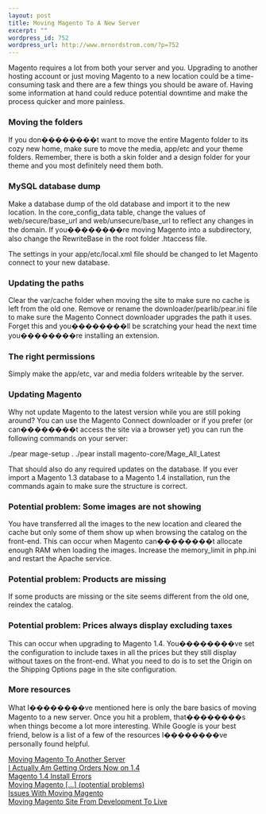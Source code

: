 ```yaml
--- 
layout: post
title: Moving Magento To A New Server
excerpt: ""
wordpress_id: 752
wordpress_url: http://www.mrnordstrom.com/?p=752
---
```

<p>Magento requires a lot from both your server and you. Upgrading to another hosting account or just moving Magento to a new location could be a time-consuming task and there are a few things you should be aware of. Having some information at hand could reduce potential downtime and make the process quicker and more painless.</p>
<!--more-->
<h3>Moving the folders</h3>

<p>If you don��������t want to move the entire Magento folder to its cozy new home, make sure to move the media, app/etc and your theme folders. Remember, there is both a skin folder and a design folder for your theme and you most definitely need them both.</p>

<h3>MySQL database dump</h3>

<p>Make a database dump of the old database and import it to the new location. In the core_config_data table, change the values of web/secure/base_url and web/unsecure/base_url to reflect any changes in the domain. If you��������re moving Magento into a subdirectory, also change the RewriteBase in the root folder .htaccess file.</p>

<p>The settings in your app/etc/local.xml file should be changed to let Magento connect to your new database.</p>

<h3>Updating the paths</h3>

<p>Clear the var/cache folder when moving the site to make sure no cache is left from the old one. Remove or rename the downloader/pearlib/pear.ini file to make sure the Magento Connect downloader upgrades the path it uses. Forget this and you��������ll be scratching your head the next time you��������re installing an extension.</p>

<h3>The right permissions</h3>

<p>Simply make the app/etc, var and media folders writeable by the server.</p>

<h3>Updating Magento</h3>

<p>Why not update Magento to the latest version while you are still poking around? You can use the Magento Connect downloader or if you prefer (or can��������t access the site via a browser yet) you can run the following commands on your server:</p>

<p>./pear mage-setup .
./pear install magento-core/Mage_All_Latest</p>

<p>That should also do any required updates on the database. If you ever import a Magento 1.3 database to a Magento 1.4 installation, run the commands again to make sure the structure is correct.</p>

<h3>Potential problem: Some images are not showing</h3>

<p>You have transferred all the images to the new location and cleared the cache but only some of them show up when browsing the catalog on the front-end. This can occur when Magento can��������t allocate enough RAM when loading the images. Increase the memory_limit in php.ini and restart the Apache service.</p>

<h3>Potential problem: Products are missing</h3>

<p>If some products are missing or the site seems different from the old one, reindex the catalog.</p>

<h3>Potential problem: Prices always display excluding taxes</h3>

<p>This can occur when upgrading to Magento 1.4. You��������ve set the configuration to include taxes in all the prices but they still display without taxes on the front-end. What you need to do is to set the Origin on the Shipping Options page in the site configuration.</p>

<h3>More resources</h3>

<p>What I��������ve mentioned here is only the bare basics of moving Magento to a new server. Once you hit a problem, that��������s when things become a lot more interesting. While Google is your best friend, below is a list of a few of the resources I��������ve personally found helpful.</p>

<p><a href="http://www.magentocommerce.com/wiki/groups/227/moving_magento_to_another_server">Moving Magento To Another Server</a><br />
<a href="http://activecodeline.com/moving-magento-site-from-development-to-live-server">I Actually Am Getting Orders Now on 1.4</a><br />
<a href="http://www.sonassi.com/knowledge-base/magento-1-4-install-errors/comment-page-1/">Magento 1.4 Install Errors</a><br />
<a href="http://www.magentocommerce.com/boards/viewthread/27272/">Moving Magento [...] (potential problems)</a><br />
<a href="http://activecodeline.com/issues-with-moving-magento-from-one-server-to-another">Issues With Moving Magento</a><br />
<a href="http://activecodeline.com/moving-magento-site-from-development-to-live-server">Moving Magento Site From Development To Live</a></p>
